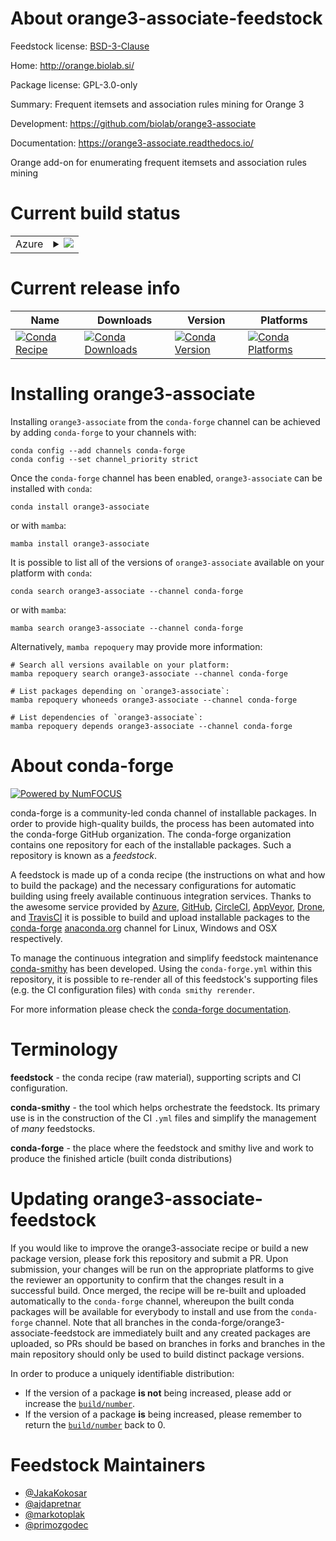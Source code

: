 About orange3-associate-feedstock
=================================

Feedstock license: [BSD-3-Clause](https://github.com/conda-forge/orange3-associate-feedstock/blob/main/LICENSE.txt)

Home: http://orange.biolab.si/

Package license: GPL-3.0-only

Summary: Frequent itemsets and association rules mining for Orange 3

Development: https://github.com/biolab/orange3-associate

Documentation: https://orange3-associate.readthedocs.io/

Orange add-on for enumerating frequent itemsets and association rules mining


Current build status
====================


<table>
    
  <tr>
    <td>Azure</td>
    <td>
      <details>
        <summary>
          <a href="https://dev.azure.com/conda-forge/feedstock-builds/_build/latest?definitionId=13960&branchName=main">
            <img src="https://dev.azure.com/conda-forge/feedstock-builds/_apis/build/status/orange3-associate-feedstock?branchName=main">
          </a>
        </summary>
        <table>
          <thead><tr><th>Variant</th><th>Status</th></tr></thead>
          <tbody><tr>
              <td>linux_64_python3.10.____cpython</td>
              <td>
                <a href="https://dev.azure.com/conda-forge/feedstock-builds/_build/latest?definitionId=13960&branchName=main">
                  <img src="https://dev.azure.com/conda-forge/feedstock-builds/_apis/build/status/orange3-associate-feedstock?branchName=main&jobName=linux&configuration=linux%20linux_64_python3.10.____cpython" alt="variant">
                </a>
              </td>
            </tr><tr>
              <td>linux_64_python3.11.____cpython</td>
              <td>
                <a href="https://dev.azure.com/conda-forge/feedstock-builds/_build/latest?definitionId=13960&branchName=main">
                  <img src="https://dev.azure.com/conda-forge/feedstock-builds/_apis/build/status/orange3-associate-feedstock?branchName=main&jobName=linux&configuration=linux%20linux_64_python3.11.____cpython" alt="variant">
                </a>
              </td>
            </tr><tr>
              <td>linux_64_python3.12.____cpython</td>
              <td>
                <a href="https://dev.azure.com/conda-forge/feedstock-builds/_build/latest?definitionId=13960&branchName=main">
                  <img src="https://dev.azure.com/conda-forge/feedstock-builds/_apis/build/status/orange3-associate-feedstock?branchName=main&jobName=linux&configuration=linux%20linux_64_python3.12.____cpython" alt="variant">
                </a>
              </td>
            </tr><tr>
              <td>linux_64_python3.9.____cpython</td>
              <td>
                <a href="https://dev.azure.com/conda-forge/feedstock-builds/_build/latest?definitionId=13960&branchName=main">
                  <img src="https://dev.azure.com/conda-forge/feedstock-builds/_apis/build/status/orange3-associate-feedstock?branchName=main&jobName=linux&configuration=linux%20linux_64_python3.9.____cpython" alt="variant">
                </a>
              </td>
            </tr><tr>
              <td>osx_64_python3.10.____cpython</td>
              <td>
                <a href="https://dev.azure.com/conda-forge/feedstock-builds/_build/latest?definitionId=13960&branchName=main">
                  <img src="https://dev.azure.com/conda-forge/feedstock-builds/_apis/build/status/orange3-associate-feedstock?branchName=main&jobName=osx&configuration=osx%20osx_64_python3.10.____cpython" alt="variant">
                </a>
              </td>
            </tr><tr>
              <td>osx_64_python3.11.____cpython</td>
              <td>
                <a href="https://dev.azure.com/conda-forge/feedstock-builds/_build/latest?definitionId=13960&branchName=main">
                  <img src="https://dev.azure.com/conda-forge/feedstock-builds/_apis/build/status/orange3-associate-feedstock?branchName=main&jobName=osx&configuration=osx%20osx_64_python3.11.____cpython" alt="variant">
                </a>
              </td>
            </tr><tr>
              <td>osx_64_python3.12.____cpython</td>
              <td>
                <a href="https://dev.azure.com/conda-forge/feedstock-builds/_build/latest?definitionId=13960&branchName=main">
                  <img src="https://dev.azure.com/conda-forge/feedstock-builds/_apis/build/status/orange3-associate-feedstock?branchName=main&jobName=osx&configuration=osx%20osx_64_python3.12.____cpython" alt="variant">
                </a>
              </td>
            </tr><tr>
              <td>osx_64_python3.9.____cpython</td>
              <td>
                <a href="https://dev.azure.com/conda-forge/feedstock-builds/_build/latest?definitionId=13960&branchName=main">
                  <img src="https://dev.azure.com/conda-forge/feedstock-builds/_apis/build/status/orange3-associate-feedstock?branchName=main&jobName=osx&configuration=osx%20osx_64_python3.9.____cpython" alt="variant">
                </a>
              </td>
            </tr><tr>
              <td>win_64_python3.10.____cpython</td>
              <td>
                <a href="https://dev.azure.com/conda-forge/feedstock-builds/_build/latest?definitionId=13960&branchName=main">
                  <img src="https://dev.azure.com/conda-forge/feedstock-builds/_apis/build/status/orange3-associate-feedstock?branchName=main&jobName=win&configuration=win%20win_64_python3.10.____cpython" alt="variant">
                </a>
              </td>
            </tr><tr>
              <td>win_64_python3.11.____cpython</td>
              <td>
                <a href="https://dev.azure.com/conda-forge/feedstock-builds/_build/latest?definitionId=13960&branchName=main">
                  <img src="https://dev.azure.com/conda-forge/feedstock-builds/_apis/build/status/orange3-associate-feedstock?branchName=main&jobName=win&configuration=win%20win_64_python3.11.____cpython" alt="variant">
                </a>
              </td>
            </tr><tr>
              <td>win_64_python3.12.____cpython</td>
              <td>
                <a href="https://dev.azure.com/conda-forge/feedstock-builds/_build/latest?definitionId=13960&branchName=main">
                  <img src="https://dev.azure.com/conda-forge/feedstock-builds/_apis/build/status/orange3-associate-feedstock?branchName=main&jobName=win&configuration=win%20win_64_python3.12.____cpython" alt="variant">
                </a>
              </td>
            </tr><tr>
              <td>win_64_python3.9.____cpython</td>
              <td>
                <a href="https://dev.azure.com/conda-forge/feedstock-builds/_build/latest?definitionId=13960&branchName=main">
                  <img src="https://dev.azure.com/conda-forge/feedstock-builds/_apis/build/status/orange3-associate-feedstock?branchName=main&jobName=win&configuration=win%20win_64_python3.9.____cpython" alt="variant">
                </a>
              </td>
            </tr>
          </tbody>
        </table>
      </details>
    </td>
  </tr>
</table>

Current release info
====================

| Name | Downloads | Version | Platforms |
| --- | --- | --- | --- |
| [![Conda Recipe](https://img.shields.io/badge/recipe-orange3--associate-green.svg)](https://anaconda.org/conda-forge/orange3-associate) | [![Conda Downloads](https://img.shields.io/conda/dn/conda-forge/orange3-associate.svg)](https://anaconda.org/conda-forge/orange3-associate) | [![Conda Version](https://img.shields.io/conda/vn/conda-forge/orange3-associate.svg)](https://anaconda.org/conda-forge/orange3-associate) | [![Conda Platforms](https://img.shields.io/conda/pn/conda-forge/orange3-associate.svg)](https://anaconda.org/conda-forge/orange3-associate) |

Installing orange3-associate
============================

Installing `orange3-associate` from the `conda-forge` channel can be achieved by adding `conda-forge` to your channels with:

```
conda config --add channels conda-forge
conda config --set channel_priority strict
```

Once the `conda-forge` channel has been enabled, `orange3-associate` can be installed with `conda`:

```
conda install orange3-associate
```

or with `mamba`:

```
mamba install orange3-associate
```

It is possible to list all of the versions of `orange3-associate` available on your platform with `conda`:

```
conda search orange3-associate --channel conda-forge
```

or with `mamba`:

```
mamba search orange3-associate --channel conda-forge
```

Alternatively, `mamba repoquery` may provide more information:

```
# Search all versions available on your platform:
mamba repoquery search orange3-associate --channel conda-forge

# List packages depending on `orange3-associate`:
mamba repoquery whoneeds orange3-associate --channel conda-forge

# List dependencies of `orange3-associate`:
mamba repoquery depends orange3-associate --channel conda-forge
```


About conda-forge
=================

[![Powered by
NumFOCUS](https://img.shields.io/badge/powered%20by-NumFOCUS-orange.svg?style=flat&colorA=E1523D&colorB=007D8A)](https://numfocus.org)

conda-forge is a community-led conda channel of installable packages.
In order to provide high-quality builds, the process has been automated into the
conda-forge GitHub organization. The conda-forge organization contains one repository
for each of the installable packages. Such a repository is known as a *feedstock*.

A feedstock is made up of a conda recipe (the instructions on what and how to build
the package) and the necessary configurations for automatic building using freely
available continuous integration services. Thanks to the awesome service provided by
[Azure](https://azure.microsoft.com/en-us/services/devops/), [GitHub](https://github.com/),
[CircleCI](https://circleci.com/), [AppVeyor](https://www.appveyor.com/),
[Drone](https://cloud.drone.io/welcome), and [TravisCI](https://travis-ci.com/)
it is possible to build and upload installable packages to the
[conda-forge](https://anaconda.org/conda-forge) [anaconda.org](https://anaconda.org/)
channel for Linux, Windows and OSX respectively.

To manage the continuous integration and simplify feedstock maintenance
[conda-smithy](https://github.com/conda-forge/conda-smithy) has been developed.
Using the ``conda-forge.yml`` within this repository, it is possible to re-render all of
this feedstock's supporting files (e.g. the CI configuration files) with ``conda smithy rerender``.

For more information please check the [conda-forge documentation](https://conda-forge.org/docs/).

Terminology
===========

**feedstock** - the conda recipe (raw material), supporting scripts and CI configuration.

**conda-smithy** - the tool which helps orchestrate the feedstock.
                   Its primary use is in the construction of the CI ``.yml`` files
                   and simplify the management of *many* feedstocks.

**conda-forge** - the place where the feedstock and smithy live and work to
                  produce the finished article (built conda distributions)


Updating orange3-associate-feedstock
====================================

If you would like to improve the orange3-associate recipe or build a new
package version, please fork this repository and submit a PR. Upon submission,
your changes will be run on the appropriate platforms to give the reviewer an
opportunity to confirm that the changes result in a successful build. Once
merged, the recipe will be re-built and uploaded automatically to the
`conda-forge` channel, whereupon the built conda packages will be available for
everybody to install and use from the `conda-forge` channel.
Note that all branches in the conda-forge/orange3-associate-feedstock are
immediately built and any created packages are uploaded, so PRs should be based
on branches in forks and branches in the main repository should only be used to
build distinct package versions.

In order to produce a uniquely identifiable distribution:
 * If the version of a package **is not** being increased, please add or increase
   the [``build/number``](https://docs.conda.io/projects/conda-build/en/latest/resources/define-metadata.html#build-number-and-string).
 * If the version of a package **is** being increased, please remember to return
   the [``build/number``](https://docs.conda.io/projects/conda-build/en/latest/resources/define-metadata.html#build-number-and-string)
   back to 0.

Feedstock Maintainers
=====================

* [@JakaKokosar](https://github.com/JakaKokosar/)
* [@ajdapretnar](https://github.com/ajdapretnar/)
* [@markotoplak](https://github.com/markotoplak/)
* [@primozgodec](https://github.com/primozgodec/)

